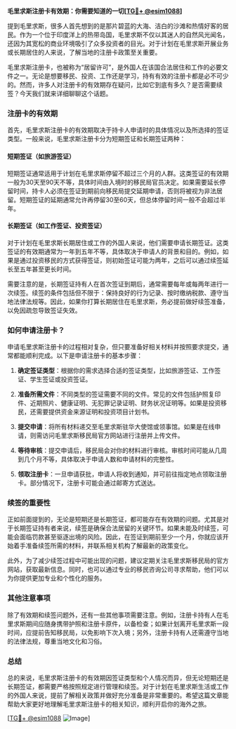 **毛里求斯注册卡有效期：你需要知道的一切[[TG💪+ @esim1088](https://t.me/s/esim1088)]**

提到毛里求斯，很多人首先想到的是那片碧蓝的大海、洁白的沙滩和热情好客的居民。作为一个位于印度洋上的热带岛国，毛里求斯不仅以其迷人的自然风光闻名，还因为其宽松的商业环境吸引了众多投资者的目光。对于计划在毛里求斯开展业务或长期居住的人来说，了解当地的注册卡政策至关重要。

毛里求斯注册卡，也被称为“居留许可”，是外国人在该国合法居住和工作的必要文件之一。无论是想要移民、投资、工作还是学习，持有有效的注册卡都是必不可少的。然而，许多人对注册卡的有效期存在疑问，比如它到底有多久？是否需要续签？今天我们就来详细聊聊这个话题。

### 注册卡的有效期

首先，毛里求斯注册卡的有效期取决于持卡人申请时的具体情况以及所选择的签证类型。一般来说，毛里求斯注册卡分为短期签证和长期签证两种：

#### 短期签证（如旅游签证）
短期签证通常适用于计划在毛里求斯停留不超过三个月的人群。这类签证的有效期一般为30天至90天不等，具体时间由入境时的移民局官员决定。如果需要延长停留时间，持卡人必须在签证到期前向移民局提交延期申请，否则将被视为非法居留。短期签证的延期通常允许再停留30至60天，但总体停留时间一般不会超过半年。

#### 长期签证（如工作签证、投资签证）
对于计划在毛里求斯长期居住或工作的外国人来说，他们需要申请长期签证。这类签证的有效期通常为一年到五年不等，具体取决于申请人的背景和目的。例如，如果是通过投资移民的方式获得签证，则初始签证可能为两年，之后可以通过续签延长至五年甚至更长时间。

需要注意的是，长期签证持有人在首次签证到期后，通常需要每年或每两年进行一次续签。续签的条件包括但不限于：保持良好的行为记录、按时缴纳税款、遵守当地法律法规等。因此，如果你打算长期居住在毛里求斯，务必提前做好续签准备，以免因疏忽导致签证失效。

### 如何申请注册卡？

申请毛里求斯注册卡的过程相对复杂，但只要准备好相关材料并按照要求提交，通常都能顺利完成。以下是申请注册卡的基本步骤：

1. **确定签证类型**：根据你的需求选择合适的签证类型，比如旅游签证、工作签证、学生签证或投资签证。
   
2. **准备所需文件**：不同类型的签证需要不同的文件。常见的文件包括护照复印件、近期照片、健康证明、无犯罪记录证明、财务状况证明等。如果是投资移民，还需要提供资金来源证明和投资项目计划书。

3. **提交申请**：将所有材料递交至毛里求斯驻华大使馆或领事馆。如果是在线申请，则需访问毛里求斯移民局官方网站进行注册并上传文件。

4. **等待审核**：提交申请后，移民局会对你的材料进行审核。审核时间可能从几周到几个月不等，具体取决于申请人数和申请材料的完整性。

5. **领取注册卡**：一旦申请获批，申请人将收到通知，并可前往指定地点领取注册卡。部分情况下，注册卡可能会通过邮寄方式送达。

### 续签的重要性

正如前面提到的，无论是短期还是长期签证，都可能存在有效期的问题。尤其是对于长期签证持有者来说，续签是确保合法居留的关键环节。如果未能及时续签，可能会面临罚款甚至驱逐出境的风险。因此，在签证到期前至少一个月，你就应该开始着手准备续签所需的材料，并联系相关机构了解最新的政策变化。

此外，为了减少续签过程中可能出现的问题，建议定期关注毛里求斯移民局的官方网站，获取最新信息。同时，也可以通过专业的移民咨询公司寻求帮助，他们可以为你提供更加专业和个性化的服务。

### 其他注意事项

除了有效期和续签问题外，还有一些其他事项需要注意。例如，注册卡持有人在毛里求斯期间应随身携带护照和注册卡原件，以备检查；如果计划离开毛里求斯一段时间，应提前告知移民局，以免影响下次入境；另外，注册卡持有人还需遵守当地的法律法规，尊重当地文化和习俗。

### 总结

总的来说，毛里求斯注册卡的有效期因签证类型和个人情况而异，但无论短期还是长期签证，都需要严格按照规定进行管理和续签。对于计划在毛里求斯生活或工作的外国人来说，提前了解相关政策并做好充分准备是非常重要的。希望这篇文章能帮助大家更好地理解毛里求斯注册卡的相关知识，顺利开启你的海外之旅。

[[TG💪+ @esim1088](https://t.me/s/esim1088) ![Image](https://i.postimg.cc/4NQfJmqS/Snipaste-2025-05-13-00-14-12.png)]